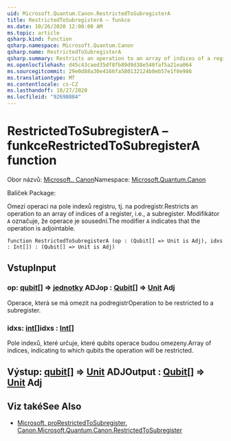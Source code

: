 ```yaml
---
uid: Microsoft.Quantum.Canon.RestrictedToSubregisterA
title: RestrictedToSubregisterA – funkce
ms.date: 10/26/2020 12:00:00 AM
ms.topic: article
qsharp.kind: function
qsharp.namespace: Microsoft.Quantum.Canon
qsharp.name: RestrictedToSubregisterA
qsharp.summary: Restricts an operation to an array of indices of a register, i.e., a subregister. The modifier `A` indicates that the operation is adjointable.
ms.openlocfilehash: d45c43caed35df8fb89d9d38e540faf5a21ea064
ms.sourcegitcommit: 29e0d88a30e4166fa580132124b0eb57e1f0e986
ms.translationtype: MT
ms.contentlocale: cs-CZ
ms.lasthandoff: 10/27/2020
ms.locfileid: "92698884"
---
```

# <a name="restrictedtosubregistera-function"></a><span data-ttu-id="7a36d-102">RestrictedToSubregisterA – funkce</span><span class="sxs-lookup"><span data-stu-id="7a36d-102">RestrictedToSubregisterA function</span></span>

<span data-ttu-id="7a36d-103">Obor názvů: [Microsoft.. Canon](xref:Microsoft.Quantum.Canon)</span><span class="sxs-lookup"><span data-stu-id="7a36d-103">Namespace: [Microsoft.Quantum.Canon](xref:Microsoft.Quantum.Canon)</span></span>

<span data-ttu-id="7a36d-104">Balíček [](https://nuget.org/packages/)</span><span class="sxs-lookup"><span data-stu-id="7a36d-104">Package: [](https://nuget.org/packages/)</span></span>


<span data-ttu-id="7a36d-105">Omezí operaci na pole indexů registru, tj. na podregistr.</span><span class="sxs-lookup"><span data-stu-id="7a36d-105">Restricts an operation to an array of indices of a register, i.e., a subregister.</span></span>
<span data-ttu-id="7a36d-106">Modifikátor `A` označuje, že operace je sousední.</span><span class="sxs-lookup"><span data-stu-id="7a36d-106">The modifier `A` indicates that the operation is adjointable.</span></span>

```qsharp
function RestrictedToSubregisterA (op : (Qubit[] => Unit is Adj), idxs : Int[]) : (Qubit[] => Unit is Adj)
```


## <a name="input"></a><span data-ttu-id="7a36d-107">Vstup</span><span class="sxs-lookup"><span data-stu-id="7a36d-107">Input</span></span>

### <a name="op--qubit--unit-adj"></a><span data-ttu-id="7a36d-108">op: [qubit](xref:microsoft.quantum.lang-ref.qubit)[] => [jednotky](xref:microsoft.quantum.lang-ref.unit) ADJ</span><span class="sxs-lookup"><span data-stu-id="7a36d-108">op : [Qubit](xref:microsoft.quantum.lang-ref.qubit)[] => [Unit](xref:microsoft.quantum.lang-ref.unit) Adj</span></span>

<span data-ttu-id="7a36d-109">Operace, která se má omezit na podregistr</span><span class="sxs-lookup"><span data-stu-id="7a36d-109">Operation to be restricted to a subregister.</span></span>


### <a name="idxs--int"></a><span data-ttu-id="7a36d-110">idxs: [int](xref:microsoft.quantum.lang-ref.int)[]</span><span class="sxs-lookup"><span data-stu-id="7a36d-110">idxs : [Int](xref:microsoft.quantum.lang-ref.int)[]</span></span>

<span data-ttu-id="7a36d-111">Pole indexů, které určuje, které qubits operace budou omezeny.</span><span class="sxs-lookup"><span data-stu-id="7a36d-111">Array of indices, indicating to which qubits the operation will be restricted.</span></span>



## <a name="output--qubit--unit-adj"></a><span data-ttu-id="7a36d-112">Výstup: [qubit](xref:microsoft.quantum.lang-ref.qubit)[] => [Unit](xref:microsoft.quantum.lang-ref.unit) ADJ</span><span class="sxs-lookup"><span data-stu-id="7a36d-112">Output : [Qubit](xref:microsoft.quantum.lang-ref.qubit)[] => [Unit](xref:microsoft.quantum.lang-ref.unit) Adj</span></span>



## <a name="see-also"></a><span data-ttu-id="7a36d-113">Viz také</span><span class="sxs-lookup"><span data-stu-id="7a36d-113">See Also</span></span>

- [<span data-ttu-id="7a36d-114">Microsoft. proRestrictedToSubregister. Canon.</span><span class="sxs-lookup"><span data-stu-id="7a36d-114">Microsoft.Quantum.Canon.RestrictedToSubregister</span></span>](xref:Microsoft.Quantum.Canon.RestrictedToSubregister)